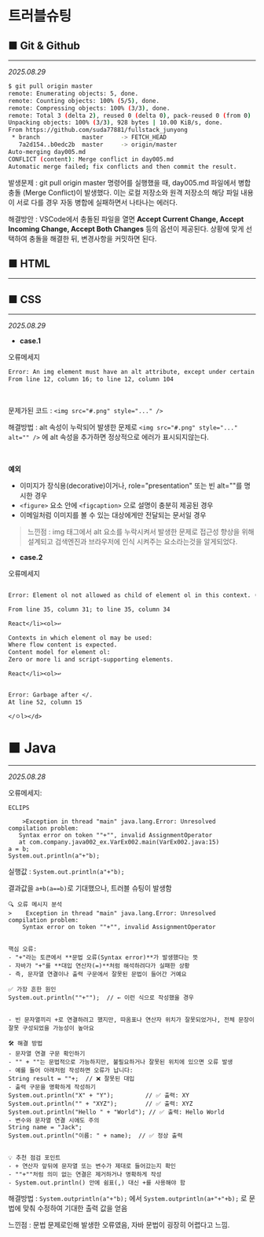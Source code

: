 **트러블슈팅**
=


**■ Git & Github**
-
---

*2025.08.29*


```bash
$ git pull origin master
remote: Enumerating objects: 5, done.
remote: Counting objects: 100% (5/5), done.
remote: Compressing objects: 100% (3/3), done.
remote: Total 3 (delta 2), reused 0 (delta 0), pack-reused 0 (from 0)
Unpacking objects: 100% (3/3), 928 bytes | 10.00 KiB/s, done.
From https://github.com/suda77881/fullstack_junyong
 * branch            master     -> FETCH_HEAD
   7a2d154..b0edc2b  master     -> origin/master
Auto-merging day005.md
CONFLICT (content): Merge conflict in day005.md
Automatic merge failed; fix conflicts and then commit the result.
```

발생문제 : git pull origin master 명령어를 실행했을 때, day005.md 파일에서 병합 충돌 (Merge Conflict)이 발생했다. 이는 로컬 저장소와 원격 저장소의 해당 파일 내용이 서로 다를 경우 자동 병합에 실패하면서 나타나는 에러다.

해결방안 : VSCode에서 충돌된 파일을 열면 **Accept Current Change, Accept Incoming Change, Accept Both Changes** 등의 옵션이 제공된다.
상황에 맞게 선택하여 충돌을 해결한 뒤, 변경사항을 커밋하면 된다.

**■ HTML**
-
---

**■ CSS**
-
---

*2025.08.29*
<br>

- **case.1**

오류메세지

```validator.w3.org
Error: An img element must have an alt attribute, except under certain conditions. For details, consult guidance on providing text alternatives for images.
From line 12, column 16; to line 12, column 104
```
<br>

문제가된 코드 : `<img src="#.png" style="..." />` 

해결방법 : alt 속성이 누락되어 발생한 문제로  `<img src="#.png" style="..." alt="" />` 에 alt 속성을 추가하면 정상적으로 에러가 표시되지않는다.

<br>

**예외** 
- 이미지가 장식용(decorative)이거나, role="presentation" 또는 빈 alt=""를 명시한 경우 
- `<figure>` 요소 안에 `<figcaption>` 으로 설명이 충분히 제공된 경우
- 이메일처럼 이미지를 볼 수 있는 대상에게만 전달되는 문서일 경우 



> 느낀점 : img 태그에서 alt 요소를 누락시켜서 발생한 문제로 접근성 향상을 위해 설계되고 검색엔진과 브라우저에 인식 시켜주는 요소라는것을 알게되었다. 



- **case.2**

오류메세지

```validator.w3.org

Error: Element ol not allowed as child of element ol in this context. (Suppressing further errors from this subtree.)

From line 35, column 31; to line 35, column 34

React</li><ol>↩     

Contexts in which element ol may be used:
Where flow content is expected.
Content model for element ol:
Zero or more li and script-supporting elements.

React</li><ol>↩
```

```validator.w3.org

Error: Garbage after </.
At line 52, column 15

</ㅇl></d>
```

**■ Java**
=
---

*2025.08.28*


<!-- 수정필요 AI답변 그대로 -->

오류메세지:
```
ECLIPS

    >Exception in thread "main" java.lang.Error: Unresolved compilation problem: 
   Syntax error on token ""+"", invalid AssignmentOperator
   at com.company.java002_ex.VarEx002.main(VarEx002.java:15)
a = b;
System.out.println(a"+"b);
```

실행값 : `System.out.println(a"+"b);`

결과값을 `a+b(a==b)`로 기대했으나, 트러블 슈팅이 발생함

```
🔍 오류 메시지 분석
>    Exception in thread "main" java.lang.Error: Unresolved compilation problem:  
    Syntax error on token ""+"", invalid AssignmentOperator


핵심 오류:
- "+"라는 토큰에서 **문법 오류(Syntax error)**가 발생했다는 뜻
- 자바가 "+"를 **대입 연산자(=)**처럼 해석하려다가 실패한 상황
- 즉, 문자열 연결이나 출력 구문에서 잘못된 문법이 들어간 거예요

✅ 가장 흔한 원인
System.out.println(""+"");  // ← 이런 식으로 작성했을 경우


- 빈 문자열끼리 +로 연결하려고 했지만, 따옴표나 연산자 위치가 잘못되었거나, 전체 문장이 잘못 구성되었을 가능성이 높아요

🛠️ 해결 방법
- 문자열 연결 구문 확인하기
- "" + ""는 문법적으로 가능하지만, 불필요하거나 잘못된 위치에 있으면 오류 발생
- 예를 들어 아래처럼 작성하면 오류가 납니다:
String result = ""+;  // ❌ 잘못된 대입
- 출력 구문을 명확하게 작성하기
System.out.println("X" + "Y");         // ✅ 출력: XY
System.out.println("" + "XYZ");        // ✅ 출력: XYZ
System.out.println("Hello " + "World"); // ✅ 출력: Hello World
- 변수와 문자열 연결 시에도 주의
String name = "Jack";
System.out.println("이름: " + name);  // ✅ 정상 출력


💡 추천 점검 포인트
- + 연산자 앞뒤에 문자열 또는 변수가 제대로 들어갔는지 확인
- ""+""처럼 의미 없는 연결은 제거하거나 명확하게 작성
- System.out.println() 안에 쉼표(,) 대신 +를 사용해야 함

```

해결방법 : `System.outprintln(a"+"b);` 에서 `System.outprintln(a+"+"+b);` 로 문법에 맞춰 수정하여 기대한 출력 값을 얻음 

느낀점 : 문법 문제로인해 발생한 오류였음, 자바 문법이 굉장히 어렵다고 느낌.

<!-- 수정필요 AI답변 그대로 -->